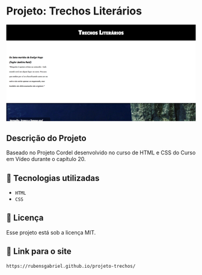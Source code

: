 # Projeto: Trechos Literários

![preview](./imagens/preview.png)

## Descrição do Projeto
<p> Baseado no Projeto Cordel desenvolvido no curso de HTML e CSS do Curso em Vídeo durante o capítulo 20. </p>

## 🚀 Tecnologias utilizadas
- ``HTML``
- ``CSS``

## :memo: Licença

Esse projeto está sob a licença MIT.

## 🔗 Link para o site

```
https://rubensgabriel.github.io/projeto-trechos/
```
